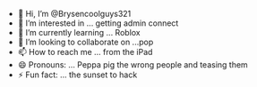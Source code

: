 - 👋 Hi, I’m @Brysencoolguys321
- 👀 I’m interested in ... getting admin connect
- 🌱 I’m currently learning ... Roblox
- 💞️ I’m looking to collaborate on ...pop
- 📫 How to reach me ... from the iPad
- 😄 Pronouns: ... Peppa pig the wrong people and teasing them
- ⚡ Fun fact: ... the sunset to hack

<!---
Brysencoolguys321/Brysencoolguys321 is a ✨ special ✨ repository because its `README.md` (this file) appears on your GitHub profile.
You can click the Preview link to take a look at your changes.
--->
